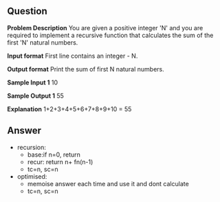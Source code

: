 ## Question
**Problem Description**
You are given a positive integer 'N' and you are required to implement a recursive function that calculates the sum of the first 'N' natural numbers.

**Input format**
First line contains an integer - N.

**Output format**
Print the sum of first N natural numbers.

**Sample Input 1**
10

**Sample Output 1**
55

**Explanation**
1+2+3+4+5+6+7+8+9+10 = 55

## Answer
- recursion: 
    - base:if n=0, return 
    - recur: return n+ fn(n-1)
    - tc=n, sc=n
- optimised:
    - memoise answer each time and use it and dont calculate
    - tc=n, sc=n
